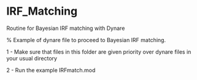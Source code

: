 # IRF_Matching
Routine for Bayesian IRF matching with Dynare

% Example of dynare file to proceed to Bayesian IRF matching.

1 - Make sure that files in this folder are given priority over dynare files in your usual directory

2 - Run the example IRFmatch.mod
